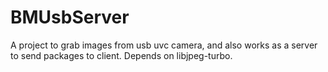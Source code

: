 # BMUsbServer

A project to grab images from usb uvc camera, and also works as a server to send packages to client. 
Depends on libjpeg-turbo.
